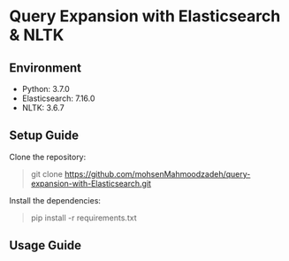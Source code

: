 # Query Expansion with Elasticsearch & NLTK


## Environment
- Python: 3.7.0
- Elasticsearch: 7.16.0
- NLTK: 3.6.7

## Setup Guide
Clone the repository:
> git clone https://github.com/mohsenMahmoodzadeh/query-expansion-with-Elasticsearch.git

Install the dependencies:
> pip install -r requirements.txt

## Usage Guide